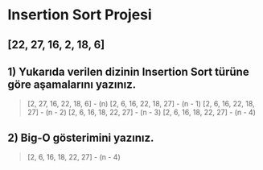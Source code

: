 # Insertion Sort Projesi

## [22, 27, 16, 2, 18, 6] 

## 1) Yukarıda verilen dizinin Insertion Sort türüne göre aşamalarını yazınız. 

> [2, 27, 16, 22, 18, 6] - (n)
> [2, 6, 16, 22, 18, 27] - (n - 1)
> [2, 6, 16, 22, 18, 27] - (n - 2)
> [2, 6, 16, 18, 22, 27] - (n - 3)
> [2, 6, 16, 18, 22, 27] - (n - 4)

## 2) Big-O gösterimini yazınız.

>  [2, 6, 16, 18, 22, 27] - (n - 4)



